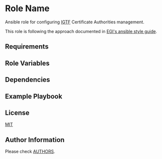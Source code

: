 # Role Name

Ansible role for configuring [IGTF](https://www.igtf.net) Certificate
Authorities management.

This role is following the approach documented in [EGI's ansible style
guide](https://github.com/EGI-Foundation/ansible-style-guide).

## Requirements

<!--
Any pre-requisites that may not be covered by Ansible itself or the role should be
mentioned here.
For instance, if the role uses the EC2 module, it may be a good idea to mention in this section that the boto package is required.
-->

## Role Variables

<!--
A description of the settable variables for this role should go here, including any variables that are in defaults/main.yml, vars/main.yml, and any variables that can/should be set via parameters to the role. Any variables that are read from other roles and/or the global scope (ie. hostvars, group vars, etc.) should be mentioned here as well.
-->

## Dependencies

<!--
A list of other roles hosted on Galaxy should go here, plus any details in regards to parameters that may need to be set for other roles, or variables that are used from other roles.

Use https://galaxy.ansible.com/EGI-Foundation/ roles first if possible.
-->

## Example Playbook

<!--
Including an example of how to use your role (for instance, with variables passed in as parameters) is always nice for users too.
Be sure to write the dependencies explicitly.

```yaml
    - hosts: servers
      roles:
         - { role: EGI-Foundation.dependency1 }
         - { role: EGI-Foundation.rolename, x: 42 }
```
-->

## License

[MIT](LICENSE)

## Author Information

Please check [AUTHORS](AUTHORS).
